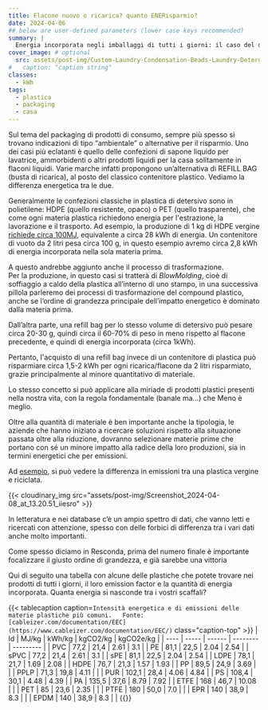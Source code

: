 ```yaml
---
title: Flacone nuovo o ricarica? quanto ENERisparmio? 
date: 2024-04-06
## below are user-defined parameters (lower case keys recommended)
summary: |
  Energia incorporata negli imballaggi di tutti i giorni: il caso del detersivo liquido
cover_image: # optional
  src: assets/post-img/Custom-Laundry-Condensation-Beads-Laundry-Detergent-Refill-Packaging-Bag-with-Spout_ixnnix
#   caption: "caption string"
classes:
  - kWh
tags:
  - plastica
  - packaging
  - casa
---
```


Sul tema del packaging di prodotti di consumo, sempre più spesso si trovano indicazioni di tipo “ambientale” o alternative per il risparmio. Uno dei casi più eclatanti è quello delle confezioni di sapone liquido per lavatrice, ammorbidenti o altri prodotti liquidi per la casa solitamente in flaconi liquidi. 
Varie marche infatti propongono un’alternativa di REFILL BAG (busta di ricarica), al posto del classico contenitore plastico. Vediamo la differenza energetica tra le due. 

Generalmente le confezioni classiche in plastica di detersivo sono in polietilene: HDPE (quello resistente, opaco) o PET (quello trasparente), che come ogni materia plastica richiedono energia per l'estrazione, la lavorazione e il trasporto. 
Ad esempio, la produzione di 1 kg di HDPE vergine [richiede circa 100MJ](https://www.wgtn.ac.nz/architecture/centres/cbpr/resources/pdfs/ee-coefficients.pdf), equivalente a circa 28 kWh di energia. Un contenitore di vuoto da 2 litri pesa circa 100 g, in questo esempio avremo circa 2,8 kWh di energia incorporata nella sola materia prima. 

A questo andrebbe aggiunto anche il processo di trasformazione.  
Per la produzione, in questo casi si tratterà di *BlowMolding*, cioè di soffiaggio a caldo della plastica all’interno di uno stampo, in una successiva pillola parleremo dei processi di trasformazione del compound plastico, anche se l’ordine di grandezza principale dell’impatto energetico è dominato dalla materia prima.


Dall’altra parte, una refill bag per lo stesso volume di detersivo può pesare circa 20-30 g, quindi circa il 60-70% di peso in meno rispetto al flacone precedente, e quindi di energia incorporata (circa 1kWh). 

Pertanto, l'acquisto di una refill bag invece di un contenitore di plastica può risparmiare circa 1,5-2 kWh per ogni ricarica/flacone da 2 litri risparmiato, grazie principalmente al minore quantitativo di materiale. 
 
Lo stesso concetto si può applicare alla miriade di prodotti plastici presenti nella nostra vita, con la regola fondamentale (banale ma…) che Meno è meglio.

Oltre alla quantità di materiale è ben importante anche la tipologia, le aziende che hanno iniziato a ricercare soluzioni rispetto alla situazione passata oltre alla riduzione, dovranno selezionare materie prime che portano con sé un minore impatto alla radice della loro produzioni, sia in termini energetici che per emissioni. 

Ad [esempio](https://www.oecd.org/chemicalsafety/risk-management/sustainable-plastic-products-detergent-bottles.pdf), si pu&ograve; vedere la differenza in emissioni tra una plastica vergine e riciclata.

{{< cloudinary_img src="assets/post-img/Screenshot_2024-04-08_at_13.20.51_iiesro" >}}

In letteratura e nei database c’è un ampio spettro di dati, che vanno letti e ricercati con attenzione, spesso con delle forbici di differenza tra i vari dati anche molto importanti.

Come spesso diciamo in Resconda, prima del numero finale è importante focalizzare il giusto ordine di grandezza, e già sarebbe una vittoria  

Qui di seguito una tabella con alcune delle plastiche che potete trovare nei prodotti di tutti i giorni, il loro emission factor e la quantità di energia incorporata. Quanta energia si nasconde tra i vostri scaffali?


{{< tablecaption caption=`Intensità energetica e di emissioni delle materie plastiche più comuni.  
Fonte: [cableizer.com/documentation/EEC](https://www.cableizer.com/documentation/EEC/)` 
  class="caption-top" >}}
| Id   | MJ/kg | kWh/kg | kgCO2/kg | kgCO2e/kg |
| ---- | ----- | ------ | -------- | --------- |
| PVC  | 77,2  | 21,4   | 2.61     | 3.1       |
| PE   | 81,1  | 22,5   | 2.04     | 2.54      |
| sPVC | 77,2  | 21,4   | 2.61     | 3.1       |
| sPE  | 81,1  | 22,5   | 2.04     | 2.54      |
| LDPE | 78,1  | 21,7   | 1.69     | 2.08      |
| HDPE | 76,7  | 21,3   | 1.57     | 1.93      |
| PP   | 89,5  | 24,9   | 3.69     |           |
| PPLP | 71,3  | 19,8   | 4.11     |           |
| PUR  | 102,1 | 28,4   | 4.06     | 4.84      |
| PS   | 108,4 | 30,1   | 4.48     | 4.39      |
| PA   | 135,5 | 37,6   | 8.79     | 7.92      |
| ETFE | 168   | 46,7   | 10.08    |           |
| PET  | 85    | 23,6   | 2.35     |           |
| PTFE | 180   | 50,0   | 7.0      |           |
| EPR  | 140   | 38,9   | 8.3      |           |
| EPDM | 140   | 38,9   | 8.3      |           |
{{</tablecaption>}}

<!--
  created 2024-04-06 15:17:13.824143 +0200 CEST m=+0.090941417
-->